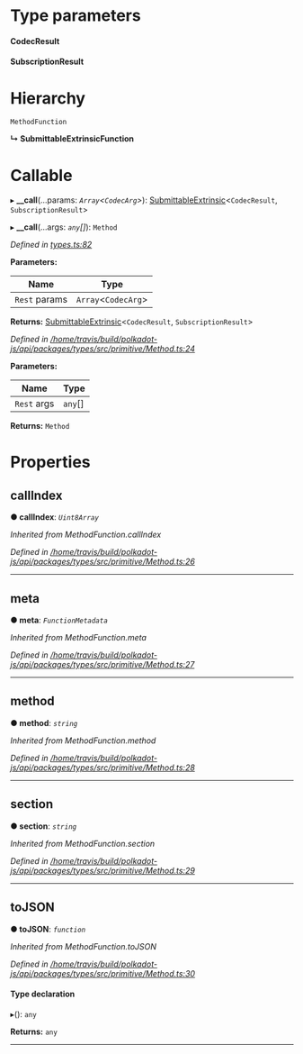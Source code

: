 

# Type parameters
#### CodecResult 
#### SubscriptionResult 
# Hierarchy

 `MethodFunction`

**↳ SubmittableExtrinsicFunction**

# Callable
▸ **__call**(...params: *`Array`<`CodecArg`>*): [SubmittableExtrinsic](_submittableextrinsic_.submittableextrinsic.md)<`CodecResult`, `SubscriptionResult`>

▸ **__call**(...args: *`any`[]*): `Method`

*Defined in [types.ts:82](https://github.com/polkadot-js/api/blob/e2b15ad/packages/api/src/types.ts#L82)*

**Parameters:**

| Name | Type |
| ------ | ------ |
| `Rest` params | `Array`<`CodecArg`> |

**Returns:** [SubmittableExtrinsic](_submittableextrinsic_.submittableextrinsic.md)<`CodecResult`, `SubscriptionResult`>

*Defined in [/home/travis/build/polkadot-js/api/packages/types/src/primitive/Method.ts:24](https://github.com/polkadot-js/api/blob/e2b15ad/packages/types/src/primitive/Method.ts#L24)*

**Parameters:**

| Name | Type |
| ------ | ------ |
| `Rest` args | `any`[] |

**Returns:** `Method`

# Properties

<a id="callindex"></a>

##  callIndex

**● callIndex**: *`Uint8Array`*

*Inherited from MethodFunction.callIndex*

*Defined in [/home/travis/build/polkadot-js/api/packages/types/src/primitive/Method.ts:26](https://github.com/polkadot-js/api/blob/e2b15ad/packages/types/src/primitive/Method.ts#L26)*

___
<a id="meta"></a>

##  meta

**● meta**: *`FunctionMetadata`*

*Inherited from MethodFunction.meta*

*Defined in [/home/travis/build/polkadot-js/api/packages/types/src/primitive/Method.ts:27](https://github.com/polkadot-js/api/blob/e2b15ad/packages/types/src/primitive/Method.ts#L27)*

___
<a id="method"></a>

##  method

**● method**: *`string`*

*Inherited from MethodFunction.method*

*Defined in [/home/travis/build/polkadot-js/api/packages/types/src/primitive/Method.ts:28](https://github.com/polkadot-js/api/blob/e2b15ad/packages/types/src/primitive/Method.ts#L28)*

___
<a id="section"></a>

##  section

**● section**: *`string`*

*Inherited from MethodFunction.section*

*Defined in [/home/travis/build/polkadot-js/api/packages/types/src/primitive/Method.ts:29](https://github.com/polkadot-js/api/blob/e2b15ad/packages/types/src/primitive/Method.ts#L29)*

___
<a id="tojson"></a>

##  toJSON

**● toJSON**: *`function`*

*Inherited from MethodFunction.toJSON*

*Defined in [/home/travis/build/polkadot-js/api/packages/types/src/primitive/Method.ts:30](https://github.com/polkadot-js/api/blob/e2b15ad/packages/types/src/primitive/Method.ts#L30)*

#### Type declaration
▸(): `any`

**Returns:** `any`

___

